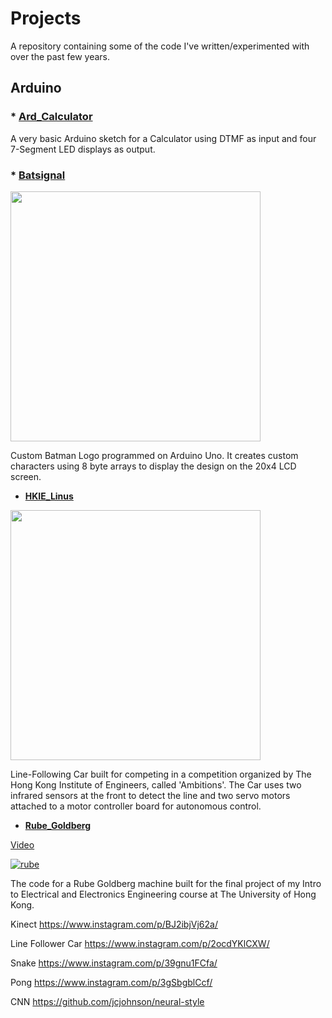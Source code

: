# Projects

A repository containing some of the code I've written/experimented with over the past few years.

## Arduino


### * [Ard_Calculator](https://github.com/krohak/Projects/blob/master/Arduino/Ard_Calculator/Ard_Calculator.ino)

A very basic Arduino sketch for a Calculator using DTMF as input and four 7-Segment LED displays as output. 

### * [Batsignal](https://github.com/krohak/Projects/blob/master/Arduino/Batsignal/Batsignal.ino)

<img src="https://pbs.twimg.com/profile_banners/3312354553/1439293197" width="400px">

Custom Batman Logo programmed on Arduino Uno. It creates custom characters using 8 byte arrays to display the design on the 20x4 LCD screen.

* **[HKIE_Linus](https://github.com/krohak/Projects/blob/master/Arduino/HKIE_Linus/HKIE_Linus.ino)**

<img src="https://raw.githubusercontent.com/krohak/Projects/master/Arduino/HKIE_Linus/hkie.jpg" width="400px">

Line-Following Car built for competing in a competition organized by The Hong Kong Institute of Engineers, called 'Ambitions'. The Car uses two infrared sensors at the front to detect the line and two servo motors attached to a motor controller board for autonomous control.

* **[Rube_Goldberg](https://github.com/krohak/Projects/blob/master/Arduino/Rube_Goldberg/Rube_Goldberg.ino)**

[Video](https://www.youtube.com/watch?v=huZIT-BSQT0)

[![rube](http://img.youtube.com/vi/huZIT-BSQT0/0.jpg)](https://www.youtube.com/watch?v=huZIT-BSQT0)

The code for a Rube Goldberg machine built for the final project of my Intro to Electrical and Electronics Engineering course at The University of Hong Kong.

Kinect
https://www.instagram.com/p/BJ2ibjVj62a/

Line Follower Car
https://www.instagram.com/p/2ocdYKlCXW/

Snake
https://www.instagram.com/p/39gnu1FCfa/

Pong
https://www.instagram.com/p/3gSbgblCcf/




CNN
https://github.com/jcjohnson/neural-style



